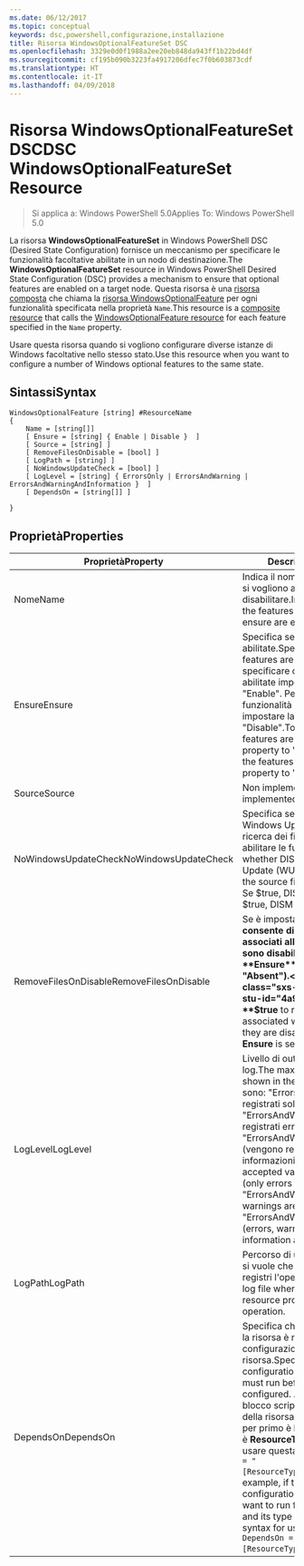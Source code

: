```yaml
---
ms.date: 06/12/2017
ms.topic: conceptual
keywords: dsc,powershell,configurazione,installazione
title: Risorsa WindowsOptionalFeatureSet DSC
ms.openlocfilehash: 3329e0d0f1988a2ee20eb848da943ff1b22bd4df
ms.sourcegitcommit: cf195b090b3223fa4917206dfec7f0b603873cdf
ms.translationtype: HT
ms.contentlocale: it-IT
ms.lasthandoff: 04/09/2018
---
```

# <a name="dsc-windowsoptionalfeatureset-resource"></a><span data-ttu-id="4a956-103">Risorsa WindowsOptionalFeatureSet DSC</span><span class="sxs-lookup"><span data-stu-id="4a956-103">DSC WindowsOptionalFeatureSet Resource</span></span>

> <span data-ttu-id="4a956-104">Si applica a: Windows PowerShell 5.0</span><span class="sxs-lookup"><span data-stu-id="4a956-104">Applies To: Windows PowerShell 5.0</span></span>

<span data-ttu-id="4a956-105">La risorsa **WindowsOptionalFeatureSet** in Windows PowerShell DSC (Desired State Configuration) fornisce un meccanismo per specificare le funzionalità facoltative abilitate in un nodo di destinazione.</span><span class="sxs-lookup"><span data-stu-id="4a956-105">The **WindowsOptionalFeatureSet** resource in Windows PowerShell Desired State Configuration (DSC) provides a mechanism to ensure that optional features are enabled on a target node.</span></span>
<span data-ttu-id="4a956-106">Questa risorsa è una [risorsa composta](authoringResourceComposite.md) che chiama la [risorsa WindowsOptionalFeature](windowsOptionalFeatureResource.md) per ogni funzionalità specificata nella proprietà `Name`.</span><span class="sxs-lookup"><span data-stu-id="4a956-106">This resource is a [composite resource](authoringResourceComposite.md) that calls the [WindowsOptionalFeature resource](windowsOptionalFeatureResource.md) for each feature specified in the `Name` property.</span></span>

<span data-ttu-id="4a956-107">Usare questa risorsa quando si vogliono configurare diverse istanze di Windows facoltative nello stesso stato.</span><span class="sxs-lookup"><span data-stu-id="4a956-107">Use this resource when you want to configure a number of Windows optional features to the same state.</span></span>

## <a name="syntax"></a><span data-ttu-id="4a956-108">Sintassi</span><span class="sxs-lookup"><span data-stu-id="4a956-108">Syntax</span></span>

```
WindowsOptionalFeature [string] #ResourceName
{
    Name = [string[]]
    [ Ensure = [string] { Enable | Disable }  ]
    [ Source = [string] ]
    [ RemoveFilesOnDisable = [bool] ]
    [ LogPath = [string] ]
    [ NoWindowsUpdateCheck = [bool] ]
    [ LogLevel = [string] { ErrorsOnly | ErrorsAndWarning | ErrorsAndWarningAndInformation }  ]
    [ DependsOn = [string[]] ]

}
```

## <a name="properties"></a><span data-ttu-id="4a956-109">Proprietà</span><span class="sxs-lookup"><span data-stu-id="4a956-109">Properties</span></span>

|  <span data-ttu-id="4a956-110">Proprietà</span><span class="sxs-lookup"><span data-stu-id="4a956-110">Property</span></span>  |  <span data-ttu-id="4a956-111">Description</span><span class="sxs-lookup"><span data-stu-id="4a956-111">Description</span></span>   |
|---|---|
| <span data-ttu-id="4a956-112">Nome</span><span class="sxs-lookup"><span data-stu-id="4a956-112">Name</span></span>| <span data-ttu-id="4a956-113">Indica il nome delle funzionalità che si vogliono abilitare o disabilitare.</span><span class="sxs-lookup"><span data-stu-id="4a956-113">Indicates the name of the features that you want to ensure are enabled or disabled.</span></span>|
| <span data-ttu-id="4a956-114">Ensure</span><span class="sxs-lookup"><span data-stu-id="4a956-114">Ensure</span></span>| <span data-ttu-id="4a956-115">Specifica se le funzionalità sono abilitate.</span><span class="sxs-lookup"><span data-stu-id="4a956-115">Specifies whether the features are enabled.</span></span> <span data-ttu-id="4a956-116">Per specificare che le funzionalità sono abilitate impostare la proprietà su "Enable". Per specificare che le funzionalità sono disabilitate impostare la proprietà su "Disable".</span><span class="sxs-lookup"><span data-stu-id="4a956-116">To ensure that the features are enabled, set this property to "Enable" To ensure that the features are disabled, set the property to "Disable".</span></span>|
| <span data-ttu-id="4a956-117">Source</span><span class="sxs-lookup"><span data-stu-id="4a956-117">Source</span></span>| <span data-ttu-id="4a956-118">Non implementata.</span><span class="sxs-lookup"><span data-stu-id="4a956-118">Not implemented.</span></span>|
| <span data-ttu-id="4a956-119">NoWindowsUpdateCheck</span><span class="sxs-lookup"><span data-stu-id="4a956-119">NoWindowsUpdateCheck</span></span>| <span data-ttu-id="4a956-120">Specifica se DISM contatta Windows Update (WU) durante la ricerca dei file di origine per abilitare le funzionalità.</span><span class="sxs-lookup"><span data-stu-id="4a956-120">Specifies whether DISM contacts Windows Update (WU) when searching for the source files to enable features.</span></span> <span data-ttu-id="4a956-121">Se $true, DISM non contatta WU.</span><span class="sxs-lookup"><span data-stu-id="4a956-121">If $true, DISM does not contact WU.</span></span>|
| <span data-ttu-id="4a956-122">RemoveFilesOnDisable</span><span class="sxs-lookup"><span data-stu-id="4a956-122">RemoveFilesOnDisable</span></span>| <span data-ttu-id="4a956-123">Se è impostata su **$true** consente di rimuovere tutti i file associati alle funzionalità quando sono disabilitate (ossia, quando **Ensure** è impostata su "Absent").</span><span class="sxs-lookup"><span data-stu-id="4a956-123">Set to **$true** to remove all files associated with the features when they are disabled (that is, when **Ensure** is set to "Absent").</span></span>|
| <span data-ttu-id="4a956-124">LogLevel</span><span class="sxs-lookup"><span data-stu-id="4a956-124">LogLevel</span></span>| <span data-ttu-id="4a956-125">Livello di output massimo per i log.</span><span class="sxs-lookup"><span data-stu-id="4a956-125">The maximum output level shown in the logs.</span></span> <span data-ttu-id="4a956-126">I valori consentiti sono: "ErrorsOnly" (vengono registrati solo gli errori), "ErrorsAndWarning" (vengono registrati errori e avvisi) e "ErrorsAndWarningAndInformation" (vengono registrati errori, avvisi e informazioni di debug).</span><span class="sxs-lookup"><span data-stu-id="4a956-126">The accepted values are: "ErrorsOnly" (only errors are logged), "ErrorsAndWarning" (errors and warnings are logged), and "ErrorsAndWarningAndInformation" (errors, warnings, and debug information are logged).</span></span>|
| <span data-ttu-id="4a956-127">LogPath</span><span class="sxs-lookup"><span data-stu-id="4a956-127">LogPath</span></span>| <span data-ttu-id="4a956-128">Percorso di un file di registro in cui si vuole che il provider di risorse registri l'operazione.</span><span class="sxs-lookup"><span data-stu-id="4a956-128">The path to a log file where you want the resource provider to log the operation.</span></span>|
| <span data-ttu-id="4a956-129">DependsOn</span><span class="sxs-lookup"><span data-stu-id="4a956-129">DependsOn</span></span>| <span data-ttu-id="4a956-130">Specifica che prima di configurare la risorsa è necessario eseguire la configurazione di un'altra risorsa.</span><span class="sxs-lookup"><span data-stu-id="4a956-130">Specifies that the configuration of another resource must run before this resource is configured.</span></span> <span data-ttu-id="4a956-131">Ad esempio, se l'ID del blocco script di configurazione della risorsa che si vuole eseguire per primo è __ResourceName__ e il tipo è __ResourceType__, la sintassi per usare questa proprietà è `DependsOn = "[ResourceType]ResourceName"`.</span><span class="sxs-lookup"><span data-stu-id="4a956-131">For example, if the ID of the resource configuration script block that you want to run first is __ResourceName__ and its type is __ResourceType__, the syntax for using this property is `DependsOn = "[ResourceType]ResourceName"`.</span></span>|